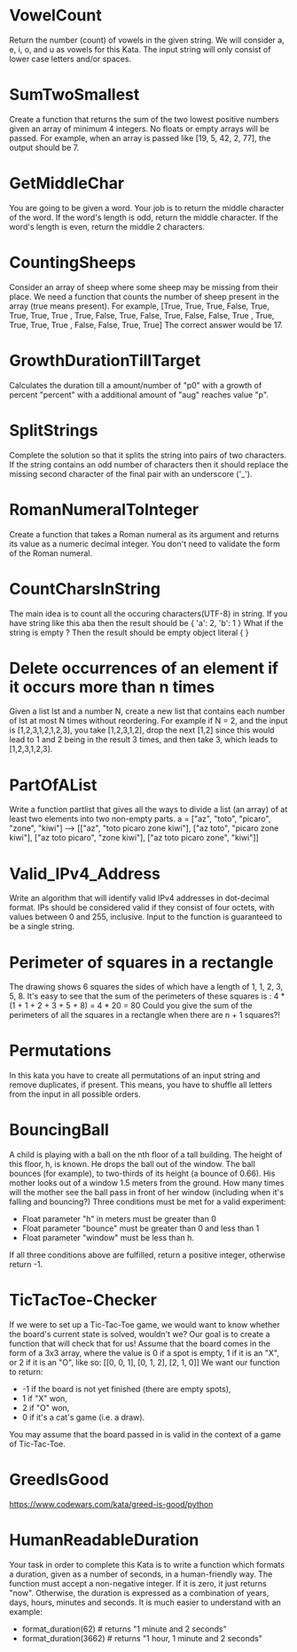 # VowelCount
Return the number (count) of vowels in the given string.
We will consider a, e, i, o, and u as vowels for this Kata.
The input string will only consist of lower case letters and/or spaces.

# SumTwoSmallest
Create a function that returns the sum of the two lowest positive numbers given an array of minimum 4 integers. No floats or empty arrays will be passed.
For example, when an array is passed like [19, 5, 42, 2, 77], the output should be 7.

# GetMiddleChar
You are going to be given a word. Your job is to return the middle character of the word. If the word's length is odd, return the middle character. If the word's length is even, return the middle 2 characters.

# CountingSheeps
Consider an array of sheep where some sheep may be missing from their place. We need a function that counts the number of sheep present in the array (true means present).
For example,
[True,  True,  True,  False,
  True,  True,  True,  True ,
  True,  False, True,  False,
  True,  False, False, True ,
  True,  True,  True,  True ,
  False, False, True,  True]
The correct answer would be 17.

# GrowthDurationTillTarget
Calculates the duration till a amount/number of "p0" with a growth of percent "percent" with a additional amount of "aug" reaches value "p".

# SplitStrings
Complete the solution so that it splits the string into pairs of two characters. If the string contains an odd number of characters then it should replace the missing second character of the final pair with an underscore ('_').

# RomanNumeralToInteger
Create a function that takes a Roman numeral as its argument and returns its value as a numeric decimal integer. You don't need to validate the form of the Roman numeral.

# CountCharsInString
The main idea is to count all the occuring characters(UTF-8) in string. If you have string like this aba then the result should be { 'a': 2, 'b': 1 }
What if the string is empty ? Then the result should be empty object literal { }

# Delete occurrences of an element if it occurs more than n times
Given a list lst and a number N, create a new list that contains each number of lst at most N times without reordering. For example if N = 2, and the input is [1,2,3,1,2,1,2,3], you take [1,2,3,1,2], drop the next [1,2] since this would lead to 1 and 2 being in the result 3 times, and then take 3, which leads to [1,2,3,1,2,3].

# PartOfAList
Write a function partlist that gives all the ways to divide a list (an array) of at least two elements into two non-empty parts.
a = ["az", "toto", "picaro", "zone", "kiwi"] -->
[["az", "toto picaro zone kiwi"], ["az toto", "picaro zone kiwi"], ["az toto picaro", "zone kiwi"], ["az toto picaro zone", "kiwi"]]

# Valid_IPv4_Address
Write an algorithm that will identify valid IPv4 addresses in dot-decimal format. IPs should be considered valid if they consist of four octets, with values between 0 and 255, inclusive.
Input to the function is guaranteed to be a single string.

# Perimeter of squares in a rectangle
The drawing shows 6 squares the sides of which have a length of 1, 1, 2, 3, 5, 8. It's easy to see that the sum of the perimeters of these squares is : 4 * (1 + 1 + 2 + 3 + 5 + 8) = 4 * 20 = 80
Could you give the sum of the perimeters of all the squares in a rectangle when there are n + 1 squares?!

# Permutations
In this kata you have to create all permutations of an input string and remove duplicates, if present. This means, you have to shuffle all letters from the input in all possible orders.

# BouncingBall
A child is playing with a ball on the nth floor of a tall building. The height of this floor, h, is known. He drops the ball out of the window. The ball bounces (for example), to two-thirds of its height (a bounce of 0.66). His mother looks out of a window 1.5 meters from the ground.
How many times will the mother see the ball pass in front of her window (including when it's falling and bouncing?)
Three conditions must be met for a valid experiment:
- Float parameter "h" in meters must be greater than 0
- Float parameter "bounce" must be greater than 0 and less than 1
- Float parameter "window" must be less than h.

If all three conditions above are fulfilled, return a positive integer, otherwise return -1.

# TicTacToe-Checker
If we were to set up a Tic-Tac-Toe game, we would want to know whether the board's current state is solved, wouldn't we? Our goal is to create a function that will check that for us!
Assume that the board comes in the form of a 3x3 array, where the value is 0 if a spot is empty, 1 if it is an "X", or 2 if it is an "O", like so:
[[0, 0, 1],
 [0, 1, 2],
 [2, 1, 0]]
We want our function to return:
- -1 if the board is not yet finished (there are empty spots),
- 1 if "X" won,
- 2 if "O" won,
- 0 if it's a cat's game (i.e. a draw).

You may assume that the board passed in is valid in the context of a game of Tic-Tac-Toe.

# GreedIsGood
https://www.codewars.com/kata/greed-is-good/python

# HumanReadableDuration
Your task in order to complete this Kata is to write a function which formats a duration, given as a number of seconds, in a human-friendly way.
The function must accept a non-negative integer. If it is zero, it just returns "now". Otherwise, the duration is expressed as a combination of years, days, hours, minutes and seconds.
It is much easier to understand with an example:
- format_duration(62)    # returns "1 minute and 2 seconds"
- format_duration(3662)  # returns "1 hour, 1 minute and 2 seconds"

